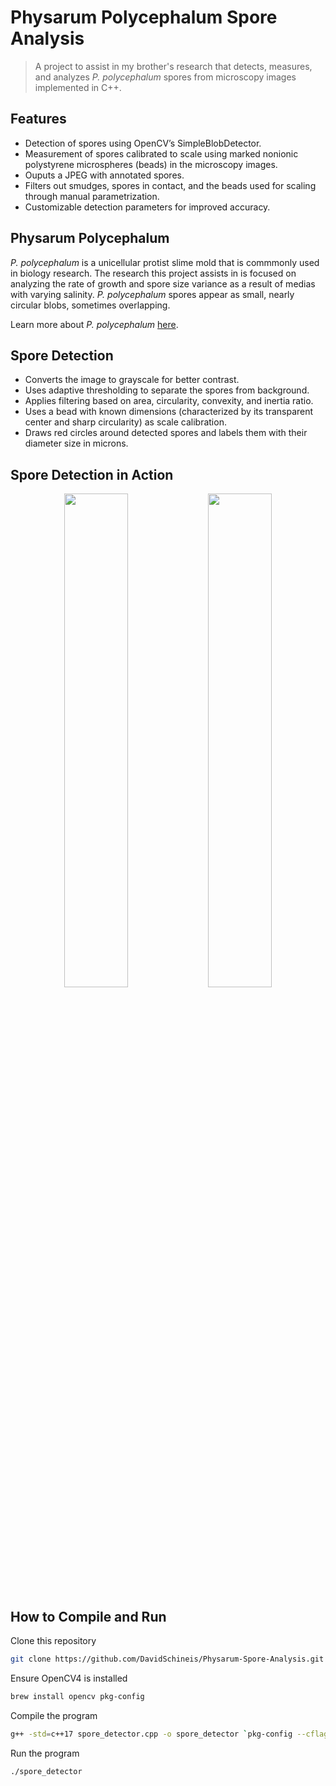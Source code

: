 # Physarum Polycephalum Spore Analysis
>A project to assist in my brother's research that detects, measures, and analyzes *P. polycephalum* spores from microscopy images implemented in C++.

## Features
* Detection of spores using OpenCV’s SimpleBlobDetector.
* Measurement of spores calibrated to scale using marked nonionic polystyrene microspheres (beads) in the microscopy images.
* Ouputs a JPEG with annotated spores.
* Filters out smudges, spores in contact, and the beads used for scaling through manual parametrization.
* Customizable detection parameters for improved accuracy.

## Physarum Polycephalum
*P. polycephalum* is a unicellular protist slime mold that is commmonly used in biology research. The research this project assists in is focused on analyzing the rate of growth and spore size variance as a result of medias with varying salinity. *P. polycephalum* spores appear as small, nearly circular blobs, sometimes overlapping. 

Learn more about *P. polycephalum* [here](https://en.wikipedia.org/wiki/Physarum_polycephalum).

## Spore Detection
* Converts the image to grayscale for better contrast.
* Uses adaptive thresholding to separate the spores from background.
* Applies filtering based on area, circularity, convexity, and inertia ratio.
* Uses a bead with known dimensions (characterized by its transparent center and sharp circularity) as scale calibration.
* Draws red circles around detected spores and labels them with their diameter size in microns.

## Spore Detection in Action
<p align="center">
  <img src="assets/input.png" width="45%">
  <img src="assets/output.png" width="45%">
</p>

## How to Compile and Run
Clone this repository
```bash
git clone https://github.com/DavidSchineis/Physarum-Spore-Analysis.git
```

Ensure OpenCV4 is installed 
```bash
brew install opencv pkg-config
```

Compile the program
```bash
g++ -std=c++17 spore_detector.cpp -o spore_detector `pkg-config --cflags --libs opencv4`
```

Run the program
```bash
./spore_detector
```
